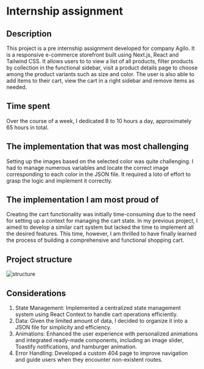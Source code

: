 # Internship assignment
## Description
This project is a pre internship assignment developed for company Agilo. It is a responsive e-commerce storefront built using Next.js, React  and Tailwind CSS.
 It allows users to to view a list of all products, filter products by collection in the functional sidebar, visit a product details page to choose among the product variants such as size and color. The user is also able to add items to their cart, view the cart in a right sidebar and remove items as needed.
## Time spent
Over the course of a week, I dedicated 8 to 10 hours a day, approximately 65 hours in total.
## The implementation that was most challenging
Setting up the images based on the selected color was quite challenging. I had to manage numerous variables and locate the correct image corresponding to each color in the JSON file. It required a loto of effort to grasp the logic and implement it correctly.
## The implementation I am most proud of
Creating the cart functionality was initially time-consuming due to the need for setting up a context for managing the cart state. In my previous project, I aimed to develop a similar cart system but lacked the time to implement all the desired features. This time, however, I am thrilled to have finally learned the process of building a comprehensive and functional shopping cart.
## Project structure
![structure](./structure.png)
## Considerations
1.	State Management: Implemented a centralized state management system using React Context to handle cart operations efficiently.
2.	Data: Given the limited amount of data, I decided to organize it into a JSON file for simplicity and efficiency.
3.	Animations: Enhanced the user experience with personalized animations and integrated ready-made components, including an image slider, Toastify notifications, and hamburger animation.
4.	Error Handling: Developed a custom 404 page to improve navigation and guide users when they encounter non-existent routes.
